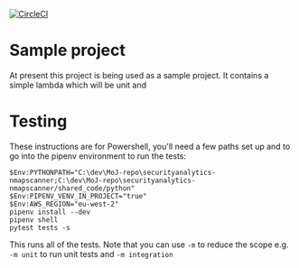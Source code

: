 [![CircleCI](https://circleci.com/gh/ministryofjustice/securityanalytics-nmapscanner.svg?style=svg)](https://circleci.com/gh/ministryofjustice/securityanalytics-nmapscanner)

# Sample project

At present this project is being used as a sample project. It contains a simple lambda which will be unit and 

# Testing

These instructions are for Powershell, you'll need a few paths set up and to go into the pipenv environment to run the tests:

```
$Env:PYTHONPATH="C:\dev\MoJ-repo\securityanalytics-nmapscanner;C:\dev\MoJ-repo\securityanalytics-nmapscanner/shared_code/python"
$Env:PIPENV_VENV_IN_PROJECT="true"
$Env:AWS_REGION="eu-west-2"
pipenv install --dev
pipenv shell
pytest tests -s
```

This runs all of the tests. Note that you can use `-m` to reduce the scope e.g. `-m unit` to run unit tests and `-m integration`